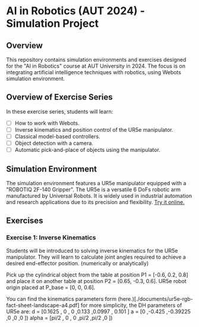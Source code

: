 # AI in Robotics (AUT 2024) - Simulation Project

## Overview
This repository contains simulation environments and exercises designed for the "AI in Robotics" course at AUT University in 2024. The focus is on integrating artificial intelligence techniques with robotics, using Webots simulation environment.

## Overview of Exercise Series

In these exercise series, students will learn:

- [ ] How to work with Webots.
- [ ] Inverse kinematics and position control of the UR5e manipulator.
- [ ] Classical model-based controllers.
- [ ] Object detection with a camera.
- [ ] Automatic pick-and-place of objects using the manipulator.

## Simulation Environment
The simulation environment features a UR5e manipulator equipped with a "ROBOTIQ 2F-140 Gripper". 
The UR5e is a versatile 6 DoFs robotic arm manufactured by Universal Robots. It is widely used in industrial automation and research applications due to its precision and flexibility. [Try it online.](https://webots.cloud/run?version=R2023b&url=https%3A%2F%2Fgithub.com%2Fcyberbotics%2Fwebots%2Fblob%2Freleased%2Fprojects%2Frobots%2Funiversal_robots%2Fprotos%2FUR5e.proto)

<!--
## Getting Started
To get started with the exercises, follow these steps:
1. Clone this repository to your local machine or download .zip file.
2. Set up the Webots simulation environment according to the provided instructions.
3. Navigate to the respective exercise folders and follow the instructions provided in the README files.
-->

## Exercises
### Exercise 1: Inverse Kinematics
Students will be introduced to solving inverse kinematics for the UR5e manipulator. They will learn to calculate joint angles required to achieve a desired end-effector position. (numerically or analytically)

Pick up the cylindrical object from the table at position P1 = [-0.6, 0.2, 0.8] and place it on another table at position P2 = [0.65, -0.3, 0.6]. UR5e robot origin placed at P_base = [0, 0, 0.6].

You can find the kinematics parameters form (here.)[./documents/ur5e-rgb-fact-sheet-landscape-a4.pdf]
for more simplicity, the DH parameters of UR5e are: 
d     =  [0.1625  , 0      , 0        ,0.133   ,0.0997  , 0.101 ]
a     =  [0       ,-0.425  ,-0.39225  ,0       ,0       ,0      ])
alpha =  [pi/2    , 0      , 0        ,pi/2    ,pi/2    ,0      ])

<!-- 
### Exercise 2: Object Detection and Grasping

### Exercise 3: Object Manipulation
-->

<!--
## Contributors
- [Your Name](https://github.com/yourusername) - Course Instructor

## License
This project is licensed under the [MIT License](LICENSE).
-->

